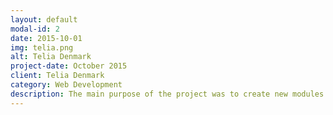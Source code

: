 ```yaml
---
layout: default
modal-id: 2
date: 2015-10-01
img: telia.png
alt: Telia Denmark
project-date: October 2015
client: Telia Denmark
category: Web Development
description: The main purpose of the project was to create new modules in the current B2B solution making it possible to onboard customers with assistance of credit and address information services.
---
```

